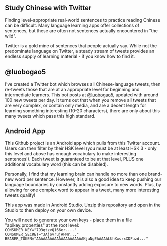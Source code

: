 
<div>
<h2>Study Chinese with Twitter</h2>
<div>
<p>Finding level-appropriate real-world sentences to practice reading Chinese can be difficult. Many language learning apps offer collections of sentences, but these are often not sentences actually encountered in "the wild".</p>
<p>Twitter is a gold mine of sentences that people actually say. While not the predominate language on Twitter, a steady stream of tweets provides an endless supply of learning material - if you know how to find it.</p>
</div>
</div>
<div>
<h2>@luobogao5</h2>
<div>
<p>I've created a Twitter bot which browses all Chinese-language tweets, then re-tweets those that are at an appropriate level for beginning and intermediate learners. This bot posts at <a href="https://twitter.com/luobogao5">@luobogao5</a>, updated with around 100 new tweets per day. It turns out that when you remove all tweets that are very complex, or contain only media, and are a decent length for learning something interesting (10-20 characters), there are only about this many tweets which pass this high standard.</p>
</div>
</div>
<div>
<h2>Android App</h2>
<div>
<p>This Github project is an Android app which pulls from this Twitter account. Users can then filter by their HSK level (you must be at least HSK 3 - only this level and above has enough vocabulary to make interesting sentences!). Each tweet is guaranteed to be at that level, PLUS one additional vocabulary word (this can be disabled).</p>
<p>Personally, I find that my learning brain can handle no more than one brand-new word per sentence. However, it is also a good idea to keep pushing our language boundaries by constantly adding exposure to new words. Plus, by allowing for one complex word to appear in a tweet, many more interesting tweets qualify!</p>
<p>This app was made in Android Studio. Unzip this repository and open in the Studio to then deploy on your own device.</p>
</div>
</div>

<p>
  You will need to generate your own keys - place them in a file "apikey.properties" at the root level:
<code>
CONSUMER_KEY="793qtzvQ166er...."
CONSUMER_SECRET="JAjovrujAPMr..."
BEARER_TOKEN="AAAAAAAAAAAAAAAAAAAAAKjaNgEAAAAALUhXxsrxXDFuzd..."  
</code>
</p>
